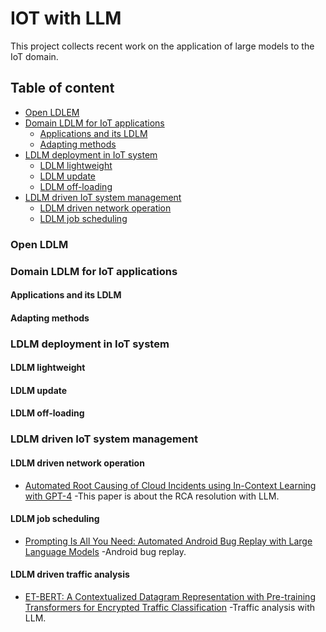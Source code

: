 # IOT with LLM
This project collects recent work on the application of large models to the IoT domain.

## Table of content
* [Open LDLEM](#Open-LDLM)
* [Domain LDLM for IoT applications](#Domain-LDLM-for-IoT-applications)
  * [Applications and its LDLM](#Applications-and-its-LDLM)
  * [Adapting methods](#Adapting-methods)
* [LDLM deployment in IoT system](#LDLM-deployment-in-IoT-system)
  * [LDLM lightweight](#LDLM-lightweight)
  * [LDLM update](#LDLM-update)
  * [LDLM off-loading](#LDLM-off--loading)
* [LDLM driven IoT system management](#LDLM-driven-IoT-system-management)
  * [LDLM driven network operation](#LDLM-driven-network-operation)
  * [LDLM job scheduling](#LDLM-job-scheduling)

### Open LDLM

### Domain LDLM for IoT applications
#### Applications and its LDLM
#### Adapting methods

### LDLM deployment in IoT system
#### LDLM lightweight
#### LDLM update
#### LDLM off-loading

### LDLM driven IoT system management
#### LDLM driven network operation
* [Automated Root Causing of Cloud Incidents using In-Context Learning with GPT-4](https://arxiv.org/pdf/2401.13810) -This paper is about the RCA resolution with LLM.
#### LDLM job scheduling
* [Prompting Is All You Need: Automated Android Bug Replay with Large Language Models](https://dl.acm.org/doi/pdf/10.1145/3597503.3608137) -Android bug replay.
#### LDLM driven traffic analysis
* [ET-BERT: A Contextualized Datagram Representation with Pre-training Transformers for Encrypted Traffic Classification](https://dl.acm.org/doi/pdf/10.1145/3627703.3629553) -Traffic analysis with LLM.


